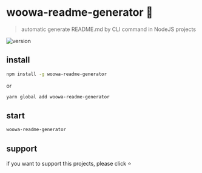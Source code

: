 # woowa-readme-generator 👏

> automatic generate README.md by CLI command in NodeJS projects

![version](https://img.shields.io/badge/version-1.0.0-brightgreen)

## install

```bash
npm install -g woowa-readme-generator
```

or

```bash
yarn global add woowa-readme-generator
```

## start

```bash
woowa-readme-generator
```

## support

if you want to support this projects, please click ⭐️
